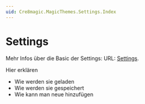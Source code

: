```yaml
---
uid: Cre8magic.MagicThemes.Settings.Index
---
```


# Settings

Mehr Infos über die Basic der Settings: URL: [Settings](xref:OqtaneThemes.ThemeSettings.Index).

Hier erklären

- Wie werden sie geladen
- Wie werden sie gespeichert 
- Wie kann man neue hinzufügen